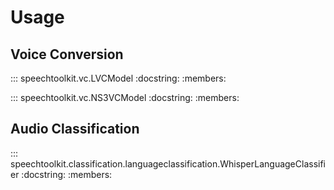 # Usage

## Voice Conversion

::: speechtoolkit.vc.LVCModel
    :docstring:
    :members:


::: speechtoolkit.vc.NS3VCModel
    :docstring:
    :members:

## Audio Classification

::: speechtoolkit.classification.languageclassification.WhisperLanguageClassifier
    :docstring:
    :members: